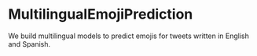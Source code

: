 # MultilingualEmojiPrediction
We build multilingual models to predict emojis for tweets written in English and Spanish.
